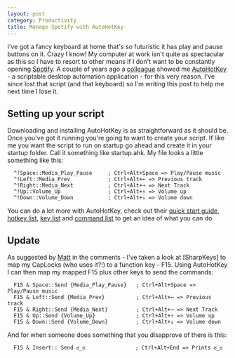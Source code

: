 ```yaml
---
layout: post
category: Productivity
title: Manage Spotify with AutoHotKey
---
```


I've got a fancy keyboard at home that's so futuristic it has play and pause buttons on it. Crazy I know! My computer at work isn't quite as spectacular as this so I have to resort to other means if I don't want to be constantly opening [Spotify][0]. A couple of years ago a [colleague][1] showed me [AutoHotKey][2] - a scriptable desktop automation application -  for this very reason. I've since lost that script (and that keyboard) so I'm writing this post to help me next time I lose it.

Setting up your script
----------------------

Downloading and installing AutoHotKey is as straightforward as it should be. Once you've got it running you're going to want to create your script. If like me you want the script to run on startup go ahead and create it in your startup folder. Call it something like startup.ahk. My file looks a little something like this:

      ^!Space::Media_Play_Pause     ; Ctrl+Alt+Space => Play/Pause music
      ^!Left::Media_Prev            ; Ctrl+Alt+← => Previous track
      ^!Right::Media_Next			; Ctrl+Alt+→ => Next Track
      ^!Up::Volume_Up				; Ctrl+Alt+↑ => Volume up
      ^!Down::Volume_Down           ; Ctrl+Alt+↓ => Volume down

You can do a lot more with AutoHotKey, check out their [quick start guide][3], [hotkey list][4], [key list][5] and [command list][6] to get an idea of what you can do.

Update
------

As suggested by [Matt][8] in the comments - I've taken a look at [SharpKeys] to map my CapLocks (who uses it?!) to a function key - F15. Using AutoHotKey I can then map my mapped F15 plus other keys to send the commands:

      F15 & Space::Send {Media_Play_Pause}   ; Ctrl+Alt+Space => Play/Pause music
      F15 & Left::Send {Media_Prev}          ; Ctrl+Alt+← => Previous track
      F15 & Right::Send {Media_Next}         ; Ctrl+Alt+→ => Next Track
      F15 & Up::Send {Volume_Up}             ; Ctrl+Alt+↑ => Volume up
      F15 & Down::Send {Volume_Down}         ; Ctrl+Alt+↓ => Volume down

And for when someone does something that you disapprove of there is this:

      F15 & Insert:: Send ಠ_ಠ                ; Ctrl+Alt+End => Prints ಠ_ಠ


   [0]: https://www.spotify.com
   [1]: https://twitter.com/mattscode
   [2]: http://www.autohotkey.com/
   [3]: http://www.autohotkey.com/docs/Tutorial.htm
   [4]: http://www.autohotkey.com/docs/Hotkeys.htm
   [5]: http://www.autohotkey.com/docs/KeyList.htm
   [6]: http://www.autohotkey.com/docs/commands.htm
   [7]: http://www.randyrants.com/2011/12/sharpkeys_35.html
   [8]: #post-1193893741